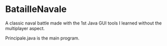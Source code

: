 # BatailleNavale
 A classic naval battle made with the 1st Java GUI tools I learned without the multiplayer aspect.





Principale.java is the main program.

